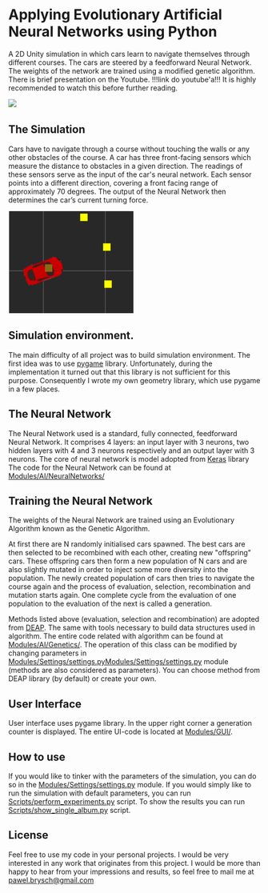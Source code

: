 # Applying Evolutionary Artificial Neural Networks using Python

A 2D Unity simulation in which cars learn to navigate themselves through different courses. The cars are steered by a feedforward Neural Network. The weights of the network are trained using a modified genetic algorithm.
There is brief presentation on the Youtube. !!!link do youtube'a!!! 
It is highly recommended to watch this before further reading.


![](Images/demo.gif)


## The Simulation

Cars have to navigate through a course without touching the walls or any other obstacles of the course. A car has three front-facing sensors which measure the distance to obstacles in a given direction. The readings of these sensors serve as the input of the car's neural network. Each sensor points into a different direction, covering a front facing range of approximately 70 degrees. The output of the Neural Network then determines the car’s current turning force.


<img src="Images/car.png" width="250">


## Simulation environment.
The main difficulty of all project was to build simulation environment. The first idea was to use [pygame](https://github.com/pygame/) library. Unfortunately, during the implementation it turned out that this library is not sufficient for this purpose. Consequently I wrote my own geometry library, which use pygame in a few places.


## The Neural Network

The Neural Network used is a standard, fully connected, feedforward Neural Network. It comprises 4 layers: an input layer with 3 neurons, two hidden layers with 4 and 3 neurons respectively and an output layer with 3 neurons.
The core of neural network is model adopted from [Keras](https://github.com/keras-team/keras) library
The code for the Neural Network can be found at [Modules/AI/NeuralNetworks/](Modules/AI/NeuralNetworks/)


## Training the Neural Network

The weights of the Neural Network are trained using an Evolutionary Algorithm known as the Genetic Algorithm.

At first there are N randomly initialised cars spawned. The best cars are then selected to be recombined with each other, creating new "offspring" cars. These offspring cars then form a new population of N cars and are 
also slightly mutated in order to inject some more diversity into the population. The newly created population of cars then tries to navigate the course again and the process of evaluation, selection, recombination and mutation starts again. One complete cycle from the evaluation of one population to the evaluation of the next is called a generation.

Methods listed above (evaluation, selection and recombination) are adopted from [DEAP](https://github.com/DEAP). The same with tools necessary to build data structures used in algorithm.
The entire code related with algorithm can be found at [Modules/AI/Genetics/](Modules/AI/Genetics/). The operation of this class can be modified  by changing parameters in [Modules/Settings/settings.pyModules/Settings/settings.py](Modules/Settings/settings.py) module (methods are also considered as parameters). You can choose method from DEAP library (by default) or create your own.


## User Interface

User interface uses pygame library. 
In the upper right corner a generation counter is displayed.
The entire UI-code is located at [Modules/GUI/](Modules/GUI/).

## How to use

If you would like to tinker with the parameters of the simulation, you can do so in the [Modules/Settings/settings.py](Modules/Settings/settings.py) module. If you would simply like to run the simulation with default parameters, you can run [Scripts/perform_experiments.py](Scripts/perform_experiments.py) script. To show the results you can run [Scripts/show_single_album.py](Scripts/show_single_album.py) script.

## License

Feel free to use my code in your personal projects. I would be very interested in any work that originates from this project. I would be more than happy to hear from your impressions and results, so feel free to mail me at pawel.brysch@gmail.com
